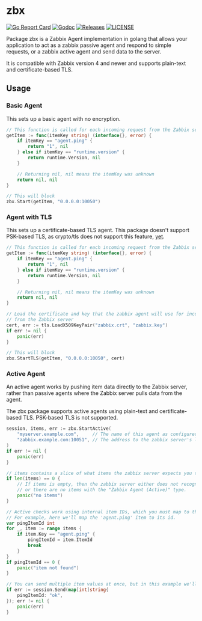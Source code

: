 # zbx

[![Go Report Card](https://goreportcard.com/badge/github.com/ecnepsnai/zbx?style=flat-square)](https://goreportcard.com/report/github.com/ecnepsnai/zbx)
[![Godoc](https://img.shields.io/badge/go-documentation-blue.svg?style=flat-square)](https://pkg.go.dev/github.com/ecnepsnai/zbx)
[![Releases](https://img.shields.io/github/release/ecnepsnai/zbx/all.svg?style=flat-square)](https://github.com/ecnepsnai/zbx/releases)
[![LICENSE](https://img.shields.io/github/license/ecnepsnai/zbx.svg?style=flat-square)](https://github.com/ecnepsnai/zbx/blob/main/LICENSE)

Package zbx is a Zabbix Agent implementation in golang that allows your application
to act as a zabbix passive agent and respond to simple requests, or a zabbix active agent and send data to the server.

It is compatible with Zabbix version 4 and newer and supports plain-text and certificate-based TLS.

## Usage

### Basic Agent

This sets up a basic agent with no encryption.

```go
// This function is called for each incoming request from the Zabbix server
getItem := func(itemKey string) (interface{}, error) {
    if itemKey == "agent.ping" {
        return "1", nil
    } else if itemKey == "runtime.version" {
        return runtime.Version, nil
    }

    // Returning nil, nil means the itemKey was unknown
    return nil, nil
}

// This will block
zbx.Start(getItem, "0.0.0.0:10050")
```

### Agent with TLS

This sets up a certificate-based TLS agent. This package doesn't support PSK-based TLS, as crypto/tls
does not support this feature, [yet](https://github.com/golang/go/issues/6379).

```go
// This function is called for each incoming request from the Zabbix server
getItem := func(itemKey string) (interface{}, error) {
    if itemKey == "agent.ping" {
        return "1", nil
    } else if itemKey == "runtime.version" {
        return runtime.Version, nil
    }

    // Returning nil, nil means the itemKey was unknown
    return nil, nil
}

// Load the certificate and key that the zabbix agent will use for incoming connections
// from the Zabbix server
cert, err := tls.LoadX509KeyPair("zabbix.crt", "zabbix.key")
if err != nil {
    panic(err)
}

// This will block
zbx.StartTLS(getItem, "0.0.0.0:10050", cert)
```

### Active Agent

An active agent works by pushing item data directly to the Zabbix server, rather than passive agents where the Zabbix
server pulls data from the agent.

The zbx package supports active agents using plain-text and certificate-based TLS. PSK-based TLS is not supported.

```go
session, items, err := zbx.StartActive(
    "myserver.example.com",     // The name of this agent as configured on the zabbix server
    "zabbix.example.com:10051", // The address to the zabbix server's listener - this is different from the web interface
)
if err != nil {
    panic(err)
}

// items contains a slice of what items the zabbix server expects you to send, and how frequently
if len(items) == 0 {
    // If items is empty, then the zabbix server either does not recognize this host (myserver.example.com)
    // or there are no items with the "Zabbix Agent (Active)" type.
    panic("no items")
}

// Active checks work using internal item IDs, which you must map to the item key
// For example, here we'll map the 'agent.ping' item to its id.
var pingItemId int
for _, item := range items {
    if item.Key == "agent.ping" {
        pingItemId = item.ItemId
        break
    }
}
if pingItemId == 0 {
    panic("item not found")
}

// You can send multiple item values at once, but in this example we'll only send one
if err := session.Send(map[int]string{
    pingItemId: "ok",
}); err != nil {
    panic(err)
}
```
